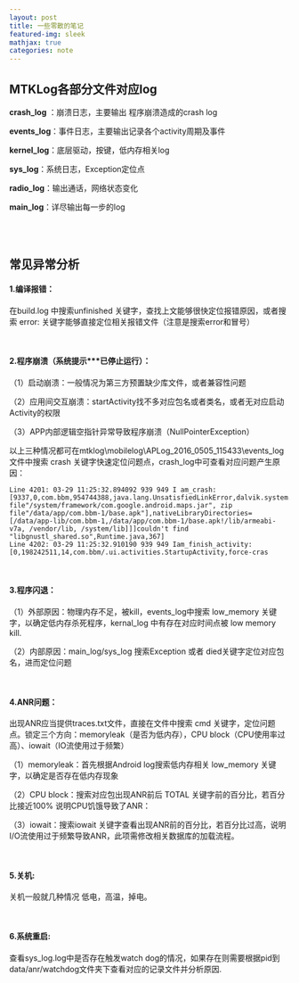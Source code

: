 ```yaml
---
layout: post
title: 一些零散的笔记
featured-img: sleek
mathjax: true
categories: note
---
```


## MTKLog各部分文件对应log

**crash_log** ：崩溃日志，主要输出 程序崩溃造成的crash log

**events_log**：事件日志，主要输出记录各个activity周期及事件

**kernel_log**：底层驱动，按键，低内存相关log

**sys_log**：系统日志，Exception定位点

**radio_log**：输出通话，网络状态变化

**main_log**：详尽输出每一步的log

</br></br>

## 常见异常分析

#### 1.编译报错：

在build.log 中搜索unfinished 关键字，查找上文能够很快定位报错原因，或者搜索 error: 关键字能够直接定位相关报错文件（注意是搜索error和冒号）

</br>

#### 2.程序崩溃（系统提示***已停止运行）：

（1）启动崩溃：一般情况为第三方预置缺少库文件，或者兼容性问题

（2）应用间交互崩溃：startActivity找不多对应包名或者类名，或者无对应启动Activity的权限

（3）APP内部逻辑空指针异常导致程序崩溃（NullPointerException）

以上三种情况都可在mtklog\mobilelog\APLog_2016_0505_115433\events_log 文件中搜索 crash 关键字快速定位问题点，crash_log中可查看对应问题产生原因：

```
Line 4201: 03-29 11:25:32.894092 939 949 I am_crash:[9337,0,com.bbm,954744388,java.lang.UnsatisfiedLinkError,dalvik.system.PathClassLoader[DexPathList[[zip file"/system/framework/com.google.android.maps.jar", zip file"/data/app/com.bbm-1/base.apk"],nativeLibraryDirectories=[/data/app-lib/com.bbm-1,/data/app/com.bbm-1/base.apk!/lib/armeabi-v7a, /vendor/lib, /system/lib]]]couldn't find "libgnustl_shared.so",Runtime.java,367]
Line 4202: 03-29 11:25:32.910190 939 949 Iam_finish_activity: [0,198242511,14,com.bbm/.ui.activities.StartupActivity,force-cras
```

</br>

#### 3.程序闪退：

（1）外部原因：物理内存不足，被kill，events_log中搜索 low_memory 关键字，以确定低内存杀死程序，kernal_log 中有存在对应时间点被 low memory kill.

（2）内部原因：main_log/sys_log 搜索Exception 或者 died关键字定位对应包名，进而定位问题

</br>

#### 4.ANR问题：

出现ANR应当提供traces.txt文件，直接在文件中搜索 cmd 关键字，定位问题点。锁定三个方向：memoryleak（是否为低内存），CPU block（CPU使用率过高）、iowait（IO流使用过于频繁）

（1）memoryleak：首先根据Android log搜索低内存相关 low_memory 关键字，以确定是否存在低内存现象

（2）CPU block：搜索对应包出现ANR前后 TOTAL 关键字前的百分比，若百分比接近100% 说明CPU饥饿导致了ANR：

（3）iowait：搜索iowait 关键字查看出现ANR前的百分比，若百分比过高，说明I/O流使用过于频繁导致ANR，此项需修改相关数据库的加载流程。

</br>

#### 5.关机:

关机一般就几种情况 低电，高温，掉电。

</br>

#### 6.系统重启:

查看sys_log.log中是否存在触发watch dog的情况，如果存在则需要根据pid到data/anr/watchdog文件夹下查看对应的记录文件并分析原因.







